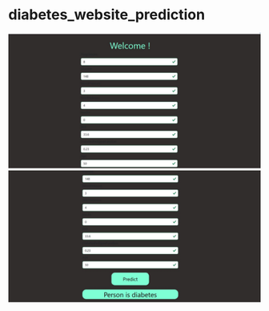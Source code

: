 # diabetes_website_prediction
![Image Alt Text](https://raw.githubusercontent.com/Shymaa2611/diabetes_website_prediction/main/project/image_1.jpg)
![Image Alt Text](https://raw.githubusercontent.com/Shymaa2611/diabetes_website_prediction/main/project/image_2.jpg)
